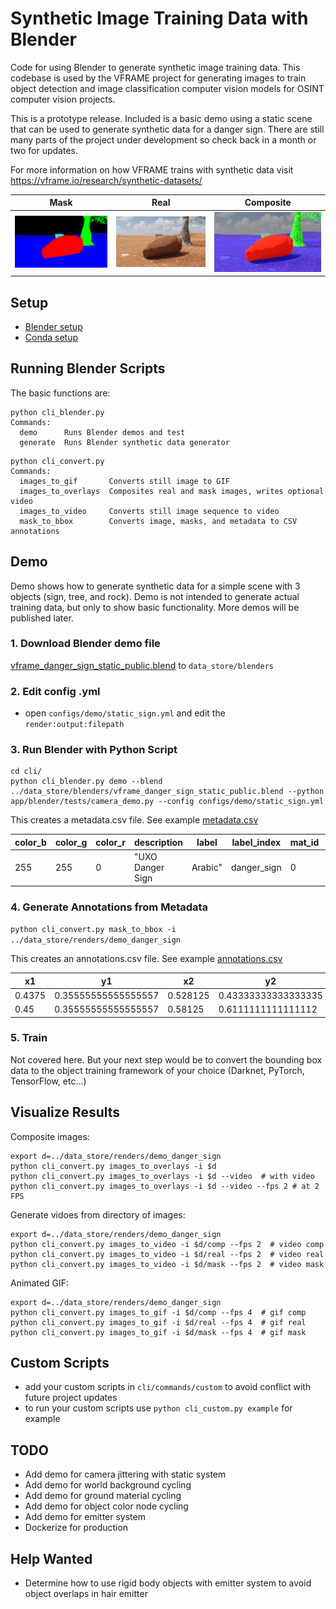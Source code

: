 # Synthetic Image Training Data with Blender

Code for using Blender to generate synthetic image training data. This codebase is used by the VFRAME project for generating images to train object detection and image classification computer vision models for OSINT computer vision projects.

This is a prototype release. Included is a basic demo using a static scene that can be used to generate synthetic data for a danger sign. There are still many parts of the project under development so check back in a month or two for updates.

For more information on how VFRAME trains with synthetic data visit <https://vframe.io/research/synthetic-datasets/>

|Mask|Real|Composite|
|---|---|---|
|![](docs/assets/mask.gif)|![](docs/assets/real.gif)|![](docs/assets/comp.gif)|


## Setup

- [Blender setup](docs/blender-setup.md)
- [Conda setup](docs/setup.md)

## Running Blender Scripts

The basic functions are:

```
python cli_blender.py
Commands:
  demo      Runs Blender demos and test
  generate  Runs Blender synthetic data generator
```

```
python cli_convert.py 
Commands:
  images_to_gif       Converts still image to GIF
  images_to_overlays  Composites real and mask images, writes optional video
  images_to_video     Converts still image sequence to video
  mask_to_bbox        Converts image, masks, and metadata to CSV annotations
```

## Demo

Demo shows how to generate synthetic data for a simple scene with 3 objects (sign, tree, and rock). Demo is not intended to generate actual training data, but only to show basic functionality. More demos will be published later.

### 1. Download Blender demo file 

[vframe_danger_sign_static_public.blend](https://vframe.ams3.digitaloceanspaces.com/v2/vframe_synthetic/data_store/blender/vframe_danger_sign_static_public.blend) to `data_store/blenders`

### 2. Edit config .yml

- open `configs/demo/static_sign.yml` and edit the `render:output:filepath`

### 3. Run Blender with Python Script

```
cd cli/
python cli_blender.py demo --blend ../data_store/blenders/vframe_danger_sign_static_public.blend --python app/blender/tests/camera_demo.py --config configs/demo/static_sign.yml
```

This creates a metadata.csv file. See example [metadata.csv](docs/assets/metadata.csv)

| color_b | color_g | color_r | description | label | label_index | mat_id | object_idx |
|---|---|---|---|---|---|---|---|
|255|255|0|"UXO Danger Sign| Arabic"|danger_sign|0|0|0

### 4. Generate Annotations from Metadata

`python cli_convert.py mask_to_bbox -i ../data_store/renders/demo_danger_sign`

This creates an annotations.csv file. See example [annotations.csv](docs/assets/annotations.csv)

x1|y1|x2|y2|label|label_index|filename|color
|---|---|---|---|---|---|---|---|
0.4375|0.35555555555555557|0.528125|0.43333333333333335|danger_sign|0|cam_0000_frame_0001.png|0x00ffff
0.45|0.35555555555555557|0.58125|0.6111111111111112|danger_sign|0|cam_0000_frame_0009.png|0x00ffff

### 5. Train

Not covered here. But your next step would be to convert the bounding box data to the object training framework of your choice (Darknet, PyTorch, TensorFlow, etc...)

## Visualize Results

Composite images:

```
export d=../data_store/renders/demo_danger_sign
python cli_convert.py images_to_overlays -i $d
python cli_convert.py images_to_overlays -i $d --video  # with video
python cli_convert.py images_to_overlays -i $d --video --fps 2 # at 2 FPS
```

Generate vidoes from directory of images:

```
export d=../data_store/renders/demo_danger_sign
python cli_convert.py images_to_video -i $d/comp --fps 2  # video comp
python cli_convert.py images_to_video -i $d/real --fps 2  # video real
python cli_convert.py images_to_video -i $d/mask --fps 2  # video mask
```

Animated GIF:

```
export d=../data_store/renders/demo_danger_sign
python cli_convert.py images_to_gif -i $d/comp --fps 4  # gif comp
python cli_convert.py images_to_gif -i $d/real --fps 4  # gif real
python cli_convert.py images_to_gif -i $d/mask --fps 4  # gif mask
```


## Custom Scripts

- add your custom scripts in `cli/commands/custom` to avoid conflict with future project updates 
- to run your custom scripts use `python cli_custom.py example` for example

## TODO

- Add demo for camera jittering with static system
- Add demo for world background cycling
- Add demo for ground material cycling
- Add demo for object color node cycling
- Add demo for emitter system
- Dockerize for production

## Help Wanted

- Determine how to use rigid body objects with emitter system to avoid object overlaps in hair emitter


